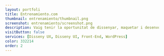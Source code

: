 ```yaml
---
layout: portfoli
title: Entrenamiento.com
thumbnail: entrenamiento/thumbnail.png
screenshot: entrenamiento/screenshot.png
description: Vaig tenir la oportunitat de dissenyar, maquetar i desenvolupar la primera versió del portal Entrenamiento.com. Aquest va ser un dels meus primers projectes i agraeixo a l'Ivan (CEO d'Entrenamiento.com) el haver confiat amb mi per dur a terme aquest projecte.
visitButton: false
services: [Disseny UX, Disseny UI, Front-End, WordPress]
color: 332214
order: 2
---
```

